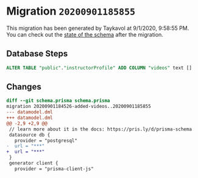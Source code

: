 # Migration `20200901185855`

This migration has been generated by Taykavol at 9/1/2020, 9:58:55 PM.
You can check out the [state of the schema](./schema.prisma) after the migration.

## Database Steps

```sql
ALTER TABLE "public"."instructorProfile" ADD COLUMN "videos" text []  
```

## Changes

```diff
diff --git schema.prisma schema.prisma
migration 20200901184526-added-videos..20200901185855
--- datamodel.dml
+++ datamodel.dml
@@ -2,9 +2,9 @@
 // learn more about it in the docs: https://pris.ly/d/prisma-schema
 datasource db {
   provider = "postgresql"
-  url = "***"
+  url = "***"
 }
 generator client {
   provider = "prisma-client-js"
```



